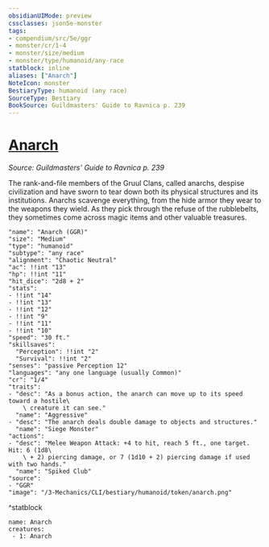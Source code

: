 ```yaml
---
obsidianUIMode: preview
cssclasses: json5e-monster
tags:
- compendium/src/5e/ggr
- monster/cr/1-4
- monster/size/medium
- monster/type/humanoid/any-race
statblock: inline
aliases: ["Anarch"]
NoteIcon: monster
BestiaryType: humanoid (any race)
SourceType: Bestiary
BookSource: Guildmasters' Guide to Ravnica p. 239
---
```

# [Anarch](3-Mechanics\CLI\bestiary\humanoid/anarch-ggr.md)
*Source: Guildmasters' Guide to Ravnica p. 239*  

The rank-and-file members of the Gruul Clans, called anarchs, despise civilization and have sworn to tear down both its physical structures and its institutions. Anarchs scavenge everything, from the hide armor they wear to the weapons they wield. As they pick through the refuse of the rubblebelts, they sometimes come across magic items and other valuable treasures.

```statblock
"name": "Anarch (GGR)"
"size": "Medium"
"type": "humanoid"
"subtype": "any race"
"alignment": "Chaotic Neutral"
"ac": !!int "13"
"hp": !!int "11"
"hit_dice": "2d8 + 2"
"stats":
- !!int "14"
- !!int "13"
- !!int "12"
- !!int "9"
- !!int "11"
- !!int "10"
"speed": "30 ft."
"skillsaves":
  "Perception": !!int "2"
  "Survival": !!int "2"
"senses": "passive Perception 12"
"languages": "any one language (usually Common)"
"cr": "1/4"
"traits":
- "desc": "As a bonus action, the anarch can move up to its speed toward a hostile\
    \ creature it can see."
  "name": "Aggressive"
- "desc": "The anarch deals double damage to objects and structures."
  "name": "Siege Monster"
"actions":
- "desc": "Melee Weapon Attack: +4 to hit, reach 5 ft., one target. Hit: 6 (1d8\
    \ + 2) piercing damage, or 7 (1d10 + 2) piercing damage if used with two hands."
  "name": "Spiked Club"
"source":
- "GGR"
"image": "/3-Mechanics/CLI/bestiary/humanoid/token/anarch.png"
```
^statblock

```encounter-table
name: Anarch
creatures:
 - 1: Anarch
```